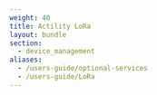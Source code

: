 ```yaml
---
weight: 40
title: Actility LoRa
layout: bundle
section:
  - device_management
aliases:
  - /users-guide/optional-services
  - /users-guide/LoRa
---
```

